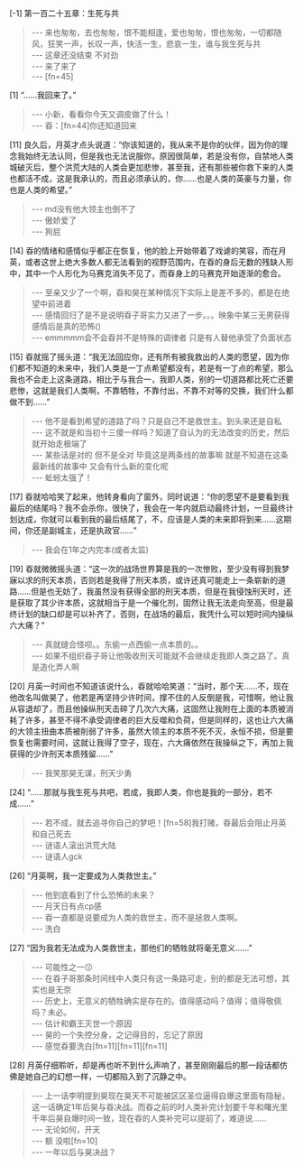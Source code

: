 
[-1] 第一百二十五章：生死与共
>--- 来也匆匆，去也匆匆，恨不能相逢，爱也匆匆，恨也匆匆，一切都随风，狂笑一声，长叹一声，快活一生，悲哀一生，谁与我生死与共<br>
>--- 这章还没结束 不对劲<br>
>--- 来了来了<br>
>--- [fn=45]<br>

[1] “……我回来了。”
>--- 小新，看看你今天又调皮做了什么！<br>
>--- 昋：[fn=44]你还知道回来<br>

[11] 良久后，月英才点头说道：“你该知道的，我从来不是你的伙伴，因为你的理念我始终无法认同，但是我也无法说服你，原因很简单，若是没有你，自禁地人类城破灭后，整个洪荒大陆的人类会更加悲惨，甚至我，还有那些被你救下来的人类也都活不成，这是我承认的，而且必须承认的，你……也是人类的英豪与力量，你也是人类的希望。”
>--- md没有他大领主也倒不了<br>
>--- 傲娇爱了<br>
>--- 狗屁<br>

[14] 昋的情绪和感情似乎都正在恢复，他的脸上开始带着了戏谑的笑容，而在月英，或者这世上绝大多数人都无法看到的视野范围内，在昋的身后无数的残缺人形中，其中一个人形化为马赛克消失不见了，而昋身上的马赛克开始逐渐的愈合。
>--- 至亲又少了一个啊，昋和昊在某种情况下实际上是差不多的，都是在绝望中前进着<br>
>--- 感情回归了是不是说明昋子哥实力又进了一步。。。映象中某三无男获得感情后是真的恐怖()<br>
>--- emmmmm会不会昋并不是特殊的调律者 只是有人替他承受了负面状态<br>

[15] 昋就摇了摇头道：“我无法回应你，还有所有被我救出的人类的愿望，因为你们都不知道的未来中，我们人类是一丁点希望都没有，若是有一丁点的希望，那么我也不会走上这条道路，相比于与我合一，我即人类，别的一切道路都比死亡还要悲惨，这就是我们人类啊，不靠牺牲，不靠付出，不靠不对等的交换，我们什么都做不到……”
>--- 他不是看到希望的道路了吗？只是自己不是救世主。到头来还是自私<br>
>--- 这不就是和当初十三傻一样吗？知道了自认为的无法改变的历史，然后就开始走极端了<br>
>--- 某些话是对的 但不是全对 毕竟这是两条线的故事嘛 就是不知道在这条最新线的故事中 又会有什么新的变化呢<br>
>--- 蚯蚓太强了！<br>

[17] 昋就哈哈笑了起来，他转身看向了窗外，同时说道：“你的愿望不是要看到我最后的结尾吗？我不会杀你，很快了，我会在一年内就启动最终计划，一旦最终计划达成，你就可以看到我的最后结尾了，不，应该是人类的未来即将到来……这期间，你还是副城主，还是执政官……”
>--- 我会在1年之内完本(或者太监)<br>

[19] 昋就微微摇头道：“这一次的战场世界算是我的一次惨败，至少没有得到我梦寐以求的刑天本质，否则若是我得了刑天本质，或许还真可能走上一条崭新的道路……但是也无妨了，我虽然没有获得全部的刑天本质，但是在我侵蚀刑天时，还是获取了其少许本质，这就相当于是一个催化剂，固然让我无法走向至高，但是最终计划的缺口却是可以补齐了，否则，在战场的最后，我凭什么可以短时间内操纵六大痛？”
>--- 真就缝合怪呗。。东偷一点西偷一点本质的。。<br>
>--- 如果不组织昋子哥让他吸收刑天可能就不会继续走我即人类之路了。真是造化弄人啊<br>

[20] 月英一时间也不知道该说什么，昋就哈哈笑道：“当时，那个天……不，现在他改名叫做昊了，他若是再坚持少许时间，撑不住的人反倒是我，可惜啊，他让我从容退却了，而且他操纵刑天击碎了几次六大痛，这固然让我附在上面的本质被消耗了许多，甚至不得不承受调律者的巨大反噬和负荷，但是同样的，这也让六大痛的大领主扭曲本质被削弱了许多，虽然大领主的本质不死不灭，永恒不损，但是要恢复也需要时间，这就让我得了空子，现在，六大痛依然在我操纵之下，再加上我获得的少许刑天本质残留……”
>--- 我笑那昊无谋，刑天少勇<br>

[24] “……那就与我生死与共吧，若成，我即人类，你也是我的一部分，若不成……”
>--- 若不成，就去追寻你自己的梦吧！[fn=58]我打赌，昋最后会阻止月英和自己死去<br>
>--- 谜语人滚出洪荒大陆<br>
>--- 谜语人gck<br>

[26] “月英啊，我一定要成为人类救世主。”
>--- 他到底看到了什么恐怖的未来？<br>
>--- 月天日有点cp感<br>
>--- 昋一直都是说要成为人类的救世主，而不是拯救人类啊。<br>
>--- 洗白<br>

[27] “因为我若无法成为人类救世主，那他们的牺牲就将毫无意义……”
>--- 可能性之一😗<br>
>--- 在昋子哥那条时间线中人类只有这一条路可走，别的都是无法可想，其实也是无奈<br>
>--- 历史上，无意义的牺牲确实是存在的。值得感动吗？值得；值得敬佩吗？未必。<br>
>--- 估计和霸王灭世一个原因<br>
>--- 昊的一个失控分身，之记得目的，忘记了原因<br>
>--- 感觉昋要洗白[fn=11][fn=11][fn=11]<br>

[28] 月英仔细聆听，却是再也听不到什么声响了，甚至刚刚最后的那一段话都仿佛是她自己的幻想一样，一切都陷入到了沉静之中。
>--- 上一话李明提到昊现在昊天不可能被区区圣位逼得自爆这里面有隐秘，这一话确定1年后昊与昋决战。而昋之前的时人类补完计划要千年和曙光里千年后昊自爆时间一致，现在昋的人类补完可以提前了，难道说……<br>
>--- 无论如何，开天<br>
>--- 额 没啦[fn=10]<br>
>--- 一年以后与昊决战？<br>
